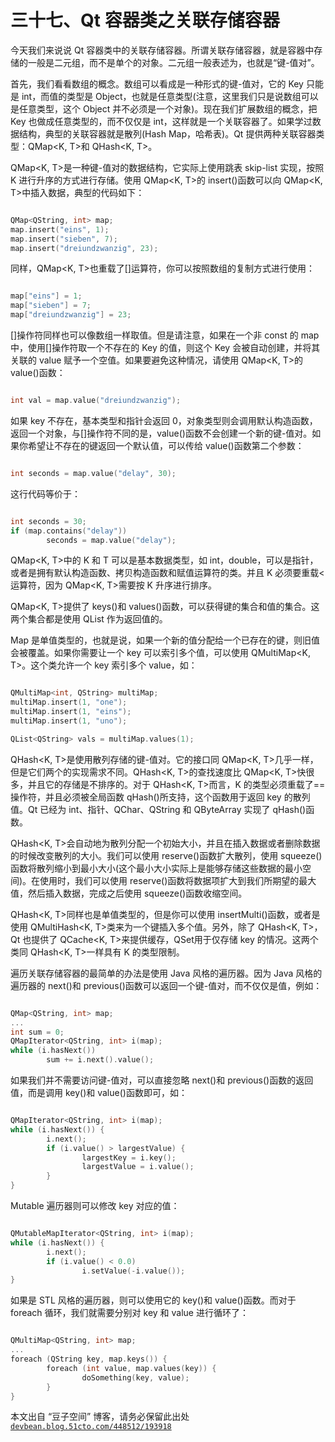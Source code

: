 # 三十七、Qt 容器类之关联存储容器

今天我们来说说 Qt 容器类中的关联存储容器。所谓关联存储容器，就是容器中存储的一般是二元组，而不是单个的对象。二元组一般表述为<key-value>，也就是“键-值对”。</key-value>

首先，我们看看数组的概念。数组可以看成是一种<int-object>形式的键-值对，它的 Key 只能是 int，而值的类型是 Object，也就是任意类型(注意，这里我们只是说数组可以是任意类型，这个 Object 并不必须是一个对象)。现在我们扩展数组的概念，把 Key 也做成任意类型的，而不仅仅是 int，这样就是一个关联容器了。如果学过数据结构，典型的关联容器就是散列(Hash Map，哈希表)。Qt 提供两种关联容器类型：QMap<K, T>和 QHash<K, T>。</int-object>

QMap<K, T>是一种键-值对的数据结构，它实际上使用跳表 skip-list 实现，按照 K 进行升序的方式进行存储。使用 QMap<K, T>的 insert()函数可以向 QMap<K, T>中插入数据，典型的代码如下：

```cpp

QMap<QString, int> map; 
map.insert("eins", 1); 
map.insert("sieben", 7); 
map.insert("dreiundzwanzig", 23);
```

同样，QMap<K, T>也重载了[]运算符，你可以按照数组的复制方式进行使用：

```cpp

map["eins"] = 1; 
map["sieben"] = 7; 
map["dreiundzwanzig"] = 23;
```

[]操作符同样也可以像数组一样取值。但是请注意，如果在一个非 const 的 map 中，使用[]操作符取一个不存在的 Key 的值，则这个 Key 会被自动创建，并将其关联的 value 赋予一个空值。如果要避免这种情况，请使用 QMap<K, T>的 value()函数：

```cpp

int val = map.value("dreiundzwanzig");
```

如果 key 不存在，基本类型和指针会返回 0，对象类型则会调用默认构造函数，返回一个对象，与[]操作符不同的是，value()函数不会创建一个新的键-值对。如果你希望让不存在的键返回一个默认值，可以传给 value()函数第二个参数：

```cpp

int seconds = map.value("delay", 30);
```

这行代码等价于：

```cpp

int seconds = 30; 
if (map.contains("delay")) 
        seconds = map.value("delay");
```

QMap<K, T>中的 K 和 T 可以是基本数据类型，如 int，double，可以是指针，或者是拥有默认构造函数、拷贝构造函数和赋值运算符的类。并且 K 必须要重载<运算符，因为 QMap<K, T>需要按 K 升序进行排序。

QMap<K, T>提供了 keys()和 values()函数，可以获得键的集合和值的集合。这两个集合都是使用 QList 作为返回值的。

Map 是单值类型的，也就是说，如果一个新的值分配给一个已存在的键，则旧值会被覆盖。如果你需要让一个 key 可以索引多个值，可以使用 QMultiMap<K, T>。这个类允许一个 key 索引多个 value，如：

```cpp

QMultiMap<int, QString> multiMap; 
multiMap.insert(1, "one"); 
multiMap.insert(1, "eins"); 
multiMap.insert(1, "uno"); 

QList<QString> vals = multiMap.values(1);
```

QHash<K, T>是使用散列存储的键-值对。它的接口同 QMap<K, T>几乎一样，但是它们两个的实现需求不同。QHash<K, T>的查找速度比 QMap<K, T>快很多，并且它的存储是不排序的。对于 QHash<K, T>而言，K 的类型必须重载了==操作符，并且必须被全局函数 qHash()所支持，这个函数用于返回 key 的散列值。Qt 已经为 int、指针、QChar、QString 和 QByteArray 实现了 qHash()函数。

QHash<K, T>会自动地为散列分配一个初始大小，并且在插入数据或者删除数据的时候改变散列的大小。我们可以使用 reserve()函数扩大散列，使用 squeeze()函数将散列缩小到最小大小(这个最小大小实际上是能够存储这些数据的最小空间)。在使用时，我们可以使用 reserve()函数将数据项扩大到我们所期望的最大值，然后插入数据，完成之后使用 squeeze()函数收缩空间。

QHash<K, T>同样也是单值类型的，但是你可以使用 insertMulti()函数，或者是使用 QMultiHash<K, T>类来为一个键插入多个值。另外，除了 QHash<K, T>，Qt 也提供了 QCache<K, T>来提供缓存，QSet<k>用于仅存储 key 的情况。这两个类同 QHash<K, T>一样具有 K 的类型限制。</k>

遍历关联存储容器的最简单的办法是使用 Java 风格的遍历器。因为 Java 风格的遍历器的 next()和 previous()函数可以返回一个键-值对，而不仅仅是值，例如：

```cpp

QMap<QString, int> map; 
... 
int sum = 0; 
QMapIterator<QString, int> i(map); 
while (i.hasNext()) 
        sum += i.next().value();
```

如果我们并不需要访问键-值对，可以直接忽略 next()和 previous()函数的返回值，而是调用 key()和 value()函数即可，如：

```cpp

QMapIterator<QString, int> i(map); 
while (i.hasNext()) { 
        i.next(); 
        if (i.value() > largestValue) { 
                largestKey = i.key(); 
                largestValue = i.value(); 
        } 
}
```

Mutable 遍历器则可以修改 key 对应的值：

```cpp

QMutableMapIterator<QString, int> i(map); 
while (i.hasNext()) { 
        i.next(); 
        if (i.value() < 0.0) 
                i.setValue(-i.value()); 
}
```

如果是 STL 风格的遍历器，则可以使用它的 key()和 value()函数。而对于 foreach 循环，我们就需要分别对 key 和 value 进行循环了：

```cpp

QMultiMap<QString, int> map; 
... 
foreach (QString key, map.keys()) { 
        foreach (int value, map.values(key)) { 
                doSomething(key, value); 
        } 
}
```

本文出自 “豆子空间” 博客，请务必保留此出处 [`devbean.blog.51cto.com/448512/193918`](http://devbean.blog.51cto.com/448512/193918)